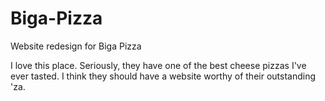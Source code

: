 # Biga-Pizza
Website redesign for Biga Pizza 

I love this place.  Seriously, they have one of the best cheese pizzas I've ever tasted.
I think they should have a website worthy of their outstanding 'za.

